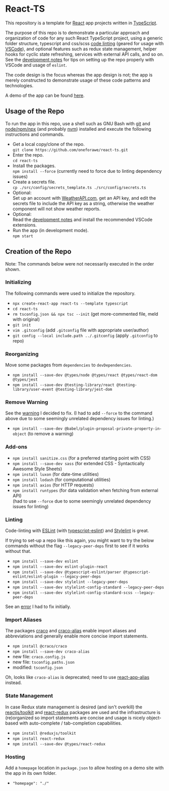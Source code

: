 # React-TS

This repository is a template for [React](https://react.dev) app projects
written in [TypeScript](https://www.typescriptlang.org).

The purpose of this repo is to demonstrate a particular approach and
organization of code for any such React TypeScript project, using a generic
folder structure, typescript and css/scss [code linting](./docs/Development.md)
(geared for usage with [VSCode](https://code.visualstudio.com/)), and optional
features such as redux state management, helper hooks for cyclic state
refreshing, services with external API calls, and so on.  See the
[development notes](./docs/Development.md) for tips on setting up the repo
properly with VSCode and usage of `eslint`.

The code design is the focus whereas the app design is not; the app is merely
constructed to demonstrate usage of these code patterns and technologies.

A demo of the app can be found
[here](https://www.andrew-forrester.com/demos/react-ts/).

## Usage of the Repo

To run the app in this repo, use a shell such as GNU Bash with
[git](https://git-scm.com) and [node/npm/npx](https://nodejs.org) (and probably
[nvm](https://github.com/nvm-sh/nvm)) installed and execute the following
instructions and commands.

* Get a local copy/clone of the repo.  
  `git clone https://github.com/oneforawe/react-ts.git`
* Enter the repo.  
  `cd react-ts`
* Install the packages.  
  `npm install --force` (currently need to force due to linting dependency issues)
* Create a secrets file.  
  `cp ./src/config/secrets_template.ts ./src/config/secrets.ts`
* Optional:  
  Set up an account with [WeatherAPI.com](https://www.weatherapi.com/), get an
  API key, and edit the secrets file to include the API key as a string,
  otherwise the weather component will not show weather reports.
* Optional:  
  Read the [development notes](./docs/Development.md) and install the
  recommended VSCode extensions.
* Run the app (in development mode).  
  `npm start`

## Creation of the Repo

Note: The commands below were not necessarily executed in the order shown.

### Initializing

The following commands were used to initialize the repository.

* `npx create-react-app react-ts --template typescript`
* `cd react-ts`
* `rm tsconfig.json && npx tsc --init`  (get more-commented file, meld with original)
* `git init`
* `vim .gitconfig`  (add `.gitconfig` file with appropriate user/author)
* `git config --local include.path ../.gitconfig`  (apply `.gitconfig` to repo)

### Reorganizing

Move some packages from `dependencies` to `devDependencies`.

* `npm install --save-dev @types/node @types/react @types/react-dom @types/jest`
* `npm install --save-dev @testing-library/react @testing-library/user-event @testing-library/jest-dom`

### Remove Warning

See the [warning](./docs/Warning.md) I decided to fix.  (I had to add `--force`
to the command above due to some seemingly unrelated dependency issues for
linting.)

* `npm install --save-dev @babel/plugin-proposal-private-property-in-object` (to remove a warning)

### Add-ons

* `npm install sanitize.css` (for a preferred starting point with CSS)
* `npm install --save-dev sass` (for extended CSS - Syntactically Awesome Style Sheets)
* `npm install luxon` (for date-time utilities)
* `npm install lodash` (for computational utilities)
* `npm install axios` (for HTTP requests)
* `npm install runtypes` (for data validation when fetching from external API)  
  (had to use `--force` due to some seemingly unrelated dependency issues for linting)

### Linting

Code-linting with [ESLint](https://eslint.org) (with
[typescript-eslint](https://typescript-eslint.io)) and
[Stylelint](https://stylelint.io) is great.

If trying to set-up a repo like this again, you might want to try the below
commands without the flag `--legacy-peer-deps` first to see if it works without
that.

* `npm install --save-dev eslint`
* `npm install --save-dev eslint-plugin-react`
* `npm install --save-dev @typescript-eslint/parser @typescript-eslint/eslint-plugin --legacy-peer-deps`
* `npm install --save-dev stylelint --legacy-peer-deps`
* `npm install --save-dev stylelint-config-standard --legacy-peer-deps`
* `npm install --save-dev stylelint-config-standard-scss --legacy-peer-deps`

See an [error](./docs/Error.md) I had to fix initially.

### Import Aliases

The packages [craco](https://craco.js.org) and
[craco-alias](https://github.com/risen228/craco-alias) enable import aliases
and abbreviations and generally enable more concise import statements.

* `npm install @craco/craco`
* `npm install --save-dev craco-alias`
* new file: `craco.config.js`
* new file: `tsconfig.paths.json`
* modified: `tsconfig.json`

Oh, looks like `craco-alias` is deprecated; need to use
[react-app-alias](https://github.com/oklas/react-app-alias) instead.

### State Management

In case Redux state management is desired (and isn't overkill) the
[reactjs/toolkit](https://redux-toolkit.js.org/introduction/getting-started)
and [react-redux](https://react-redux.js.org) packages are used and the
infrastructure is (re)organized so import statements are concise and usage is
nicely object-based with auto-complete / tab-completion capabilities.

* `npm install @reduxjs/toolkit`
* `npm install react-redux`
* `npm install --save-dev @types/react-redux`

### Hosting

Add a `homepage` location in `package.json` to allow hosting on a demo site with
the app in its own folder.

* `"homepage": "./"`
